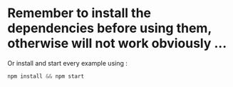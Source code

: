 # Remember to install the dependencies before using them, otherwise will not work obviously ...

Or install and start every example using :

```javascript
npm install && npm start
```
